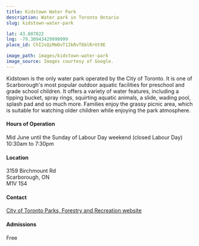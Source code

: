 ```yaml
---
title: Kidstown Water Park
description: Water park in Toronto Ontario
slug: kidstown-water-park

lat: 43.807022
lng: -79.30943429999999
place_id: ChIJsQiMmOvT1IkRvT6blRrUt9E

image_path: images/kidstown-water-park
image_source: Images courtesy of Google.
---
```


Kidstown is the only water park operated by the City of Toronto. It is one of Scarborough's most popular outdoor aquatic facilities for preschool and grade school children. It offers a variety of water features, including a tipping bucket, spray rings, squirting aquatic animals, a slide, wading pool, splash pad and so much more. Families enjoy the grassy picnic area, which is suitable for watching older children while enjoying the park atmosphere. 

#### Hours of Operation
Mid June until the Sunday of Labour Day weekend (closed Labour Day) 10:30am to 7:30pm 

#### Location
3159 Birchmount Rd  
Scarborough, ON  
M1V 1S4

#### Contact
[City of Toronto Parks, Forestry and Recreation website](http://www1.toronto.ca/parks/prd/facilities/complex/352/)

#### Admissions
Free
